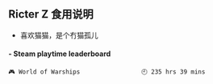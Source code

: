 ## Ricter Z 食用说明
- 喜欢猫猫，是个冇猫孤儿

<!-- steam-box start -->
#### - Steam playtime leaderboard
```text
🎮 World of Warships                 🕘 235 hrs 39 mins
```
<!-- Powered by https://github.com/YouEclipse/steam-box . -->
<!-- steam-box end -->
